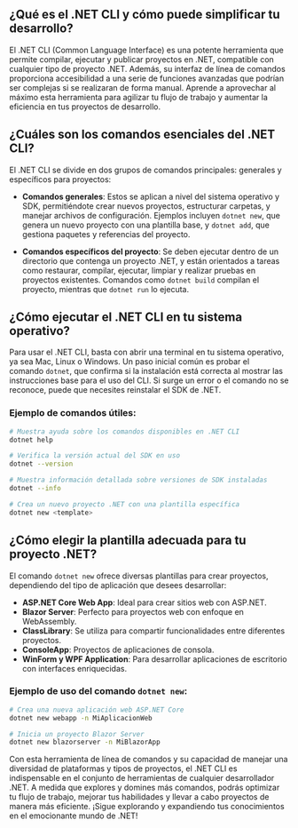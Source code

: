 ## ¿Qué es el .NET CLI y cómo puede simplificar tu desarrollo?

El .NET CLI (Common Language Interface) es una potente herramienta que permite compilar, ejecutar y publicar proyectos en .NET, compatible con cualquier tipo de proyecto .NET. Además, su interfaz de línea de comandos proporciona accesibilidad a una serie de funciones avanzadas que podrían ser complejas si se realizaran de forma manual. Aprende a aprovechar al máximo esta herramienta para agilizar tu flujo de trabajo y aumentar la eficiencia en tus proyectos de desarrollo.

## ¿Cuáles son los comandos esenciales del .NET CLI?

El .NET CLI se divide en dos grupos de comandos principales: generales y específicos para proyectos:

- **Comandos generales**: Estos se aplican a nivel del sistema operativo y SDK, permitiéndote crear nuevos proyectos, estructurar carpetas, y manejar archivos de configuración. Ejemplos incluyen `dotnet new`, que genera un nuevo proyecto con una plantilla base, y `dotnet add`, que gestiona paquetes y referencias del proyecto.
    
- **Comandos específicos del proyecto**: Se deben ejecutar dentro de un directorio que contenga un proyecto .NET, y están orientados a tareas como restaurar, compilar, ejecutar, limpiar y realizar pruebas en proyectos existentes. Comandos como `dotnet build` compilan el proyecto, mientras que `dotnet run` lo ejecuta.
    

## ¿Cómo ejecutar el .NET CLI en tu sistema operativo?

Para usar el .NET CLI, basta con abrir una terminal en tu sistema operativo, ya sea Mac, Linux o Windows. Un paso inicial común es probar el comando `dotnet`, que confirma si la instalación está correcta al mostrar las instrucciones base para el uso del CLI. Si surge un error o el comando no se reconoce, puede que necesites reinstalar el SDK de .NET.

### Ejemplo de comandos útiles:

```bash
# Muestra ayuda sobre los comandos disponibles en .NET CLI
dotnet help

# Verifica la versión actual del SDK en uso
dotnet --version

# Muestra información detallada sobre versiones de SDK instaladas
dotnet --info

# Crea un nuevo proyecto .NET con una plantilla específica
dotnet new <template>
```

## ¿Cómo elegir la plantilla adecuada para tu proyecto .NET?

El comando `dotnet new` ofrece diversas plantillas para crear proyectos, dependiendo del tipo de aplicación que desees desarrollar:

- **ASP.NET Core Web App**: Ideal para crear sitios web con ASP.NET.
- **Blazor Server**: Perfecto para proyectos web con enfoque en WebAssembly.
- **ClassLibrary**: Se utiliza para compartir funcionalidades entre diferentes proyectos.
- **ConsoleApp**: Proyectos de aplicaciones de consola.
- **WinForm y WPF Application**: Para desarrollar aplicaciones de escritorio con interfaces enriquecidas.

### Ejemplo de uso del comando `dotnet new`:

```bash
# Crea una nueva aplicación web ASP.NET Core
dotnet new webapp -n MiAplicacionWeb

# Inicia un proyecto Blazor Server
dotnet new blazorserver -n MiBlazorApp
```

Con esta herramienta de línea de comandos y su capacidad de manejar una diversidad de plataformas y tipos de proyectos, el .NET CLI es indispensable en el conjunto de herramientas de cualquier desarrollador .NET. A medida que explores y domines más comandos, podrás optimizar tu flujo de trabajo, mejorar tus habilidades y llevar a cabo proyectos de manera más eficiente. ¡Sigue explorando y expandiendo tus conocimientos en el emocionante mundo de .NET!